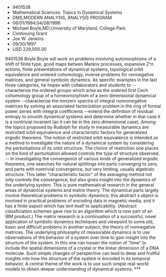 
* 9401538
* Mathematical Sciences: Topics in Dynamical Systems
* DMS,MODERN ANALYSIS, ANALYSIS PROGRAM
* 06/01/1994,04/08/1996
* Michael Boyle,MD,University of Maryland, College Park
* Continuing Grant
* Joe W. Jenkins
* 09/30/1997
* USD 229,500.00

9401538 Boyle Boyle will work on problems involving automorphisms of a shift of
finite type, good maps betwen Markov processes, expansive Z^n actions, finite
presentations of dynamical systems, topological orbit equivalence and ordered
cohomology, inverse problems for nonnegative matrices, and general symbolic
dynamics. As specific examples in the last three categories, he hopes with
collaborators and students to --characterize the ordered groups which arise as
the ordered first Cech cohomology group of a homeomorphism of a zero dimensional
dynamical system --characterize the nonzero spectra of integral nonnonegative
matrices by solving an associated factorization problem in the ring of formal
power series with integral coefficients --extend the definition of residual
entropy to smooth dynamical systems and determine whether in that case it is a
nontrivial invariant (as it can be in the zero dimensional case). Among the
topics proposed by Rudolph for study in measurable dynamics are restricted orbit
equivalence and characteristic factors for generalized ergodic theorems. The
notion of restricted orbit equivalence is intended as a method to investigate
the nature of a dynamical system by considering the perturbations of its orbit
structure. The choice of restriction one places on the kind of perturbation
allowed controls the type of structure observed. -- In investigating the
convergence of various kinds of generalized ergodic theorems, one searches for
natural splittings into parts converging to zero, and parts with nontrivial
convergence, but very limiting, usually algebraic structure. This latter
"characteristic factor" of the averaging method not only controls the
convergence, but also gives insight into the dynamics of the underlying system.
This is pure mathematical research in the general areas of dynamical systems and
matrix theory. The dynamical parts largely involve theoretical problems in
symbolic dynamics; this abstract s ubject is involved in practical problems of
encoding data in magnetic media, and it has a finite aspect which has lent
itself to applicability. (Abstract classficiation schemes gave rise to an
algorithm which is now part of an IBM product.) The matrix research is a
continuation of a successful, novel application of symbolic dynamics techniques
and viewpoint to some old, basic and difficult problems in another subject, the
theory of nonnegative matrices. The underlying philosophy of measurable dynamics
is to use observations of the behavior of a system over time to gain insight
into the structure of the system. In this one can loosen the notion of "time" to
include the spatial dimensions of a crystal or the linear dimension of a DNA
molecule. Such simple changes of perspective can lead to deep and fruitful
insights into how the structure of the system is encoded in its temporal
behavior. A central theme of the work is to use such simple real-world models to
obtain deeper understanding of dynamical systems. ***
